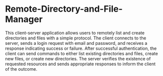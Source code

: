 # Remote-Directory-and-File-Manager
This client-server application allows users to remotely list and create directories and files with a simple protocol. The client connects to the server, sends a login request with email and password, and receives a response indicating success or failure. After successful authentication, the client can send commands to either list existing directories and files, create new files, or create new directories. The server verifies the existence of requested resources and sends appropriate responses to inform the client of the outcome.
